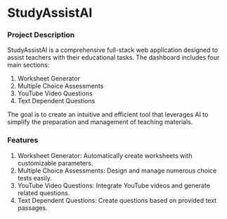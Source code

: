# StudyAssistAI


### Project Description
StudyAssistAI is a comprehensive full-stack web application designed to assist teachers with their educational tasks. The dashboard includes four main sections:

1. Worksheet Generator
2. Multiple Choice Assessments
3. YouTube Video Questions
4. Text Dependent Questions

The goal is to create an intuitive and efficient tool that leverages AI to simplify the preparation and management of teaching materials.

### Features

1. Worksheet Generator: Automatically create worksheets with customizable parameters.
2. Multiple Choice Assessments: Design and manage numerous choice tests easily.
3. YouTube Video Questions: Integrate YouTube videos and generate related questions.
4. Text Dependent Questions: Create questions based on provided text passages.
